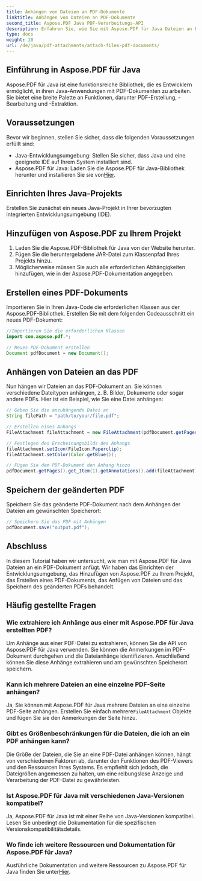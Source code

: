 ```yaml
---
title: Anhängen von Dateien an PDF-Dokumente
linktitle: Anhängen von Dateien an PDF-Dokumente
second_title: Aspose.PDF Java PDF-Verarbeitungs-API
description: Erfahren Sie, wie Sie mit Aspose.PDF für Java Dateien an PDF-Dokumente anhängen. Unsere Schritt-für-Schritt-Anleitung macht die PDF-Bearbeitung zum Kinderspiel.
type: docs
weight: 10
url: /de/java/pdf-attachments/attach-files-pdf-documents/
---
```


## Einführung in Aspose.PDF für Java

Aspose.PDF für Java ist eine funktionsreiche Bibliothek, die es Entwicklern ermöglicht, in ihren Java-Anwendungen mit PDF-Dokumenten zu arbeiten. Sie bietet eine breite Palette an Funktionen, darunter PDF-Erstellung, -Bearbeitung und -Extraktion.

## Voraussetzungen

Bevor wir beginnen, stellen Sie sicher, dass die folgenden Voraussetzungen erfüllt sind:

- Java-Entwicklungsumgebung: Stellen Sie sicher, dass Java und eine geeignete IDE auf Ihrem System installiert sind.
-  Aspose.PDF für Java: Laden Sie die Aspose.PDF für Java-Bibliothek herunter und installieren Sie sie von[Hier](https://releases.aspose.com/pdf/java/).

## Einrichten Ihres Java-Projekts

Erstellen Sie zunächst ein neues Java-Projekt in Ihrer bevorzugten integrierten Entwicklungsumgebung (IDE).

## Hinzufügen von Aspose.PDF zu Ihrem Projekt

1. Laden Sie die Aspose.PDF-Bibliothek für Java von der Website herunter.
2. Fügen Sie die heruntergeladene JAR-Datei zum Klassenpfad Ihres Projekts hinzu.
3. Möglicherweise müssen Sie auch alle erforderlichen Abhängigkeiten hinzufügen, wie in der Aspose.PDF-Dokumentation angegeben.

## Erstellen eines PDF-Dokuments

Importieren Sie in Ihren Java-Code die erforderlichen Klassen aus der Aspose.PDF-Bibliothek. Erstellen Sie mit dem folgenden Codeausschnitt ein neues PDF-Dokument:

```java
//Importieren Sie die erforderlichen Klassen
import com.aspose.pdf.*;

// Neues PDF-Dokument erstellen
Document pdfDocument = new Document();
```

## Anhängen von Dateien an das PDF

Nun hängen wir Dateien an das PDF-Dokument an. Sie können verschiedene Dateitypen anhängen, z. B. Bilder, Dokumente oder sogar andere PDFs. Hier ist ein Beispiel, wie Sie eine Datei anhängen:

```java
// Geben Sie die anzuhängende Datei an
String filePath = "path/to/your/file.pdf";

// Erstellen eines Anhangs
FileAttachment fileAttachment = new FileAttachment(pdfDocument.getPages().get_Item(1), filePath);

// Festlegen des Erscheinungsbilds des Anhangs
fileAttachment.setIcon(FileIcon.Paperclip);
fileAttachment.setColor(Color.getBlue());

// Fügen Sie dem PDF-Dokument den Anhang hinzu
pdfDocument.getPages().get_Item(1).getAnnotations().add(fileAttachment);
```

## Speichern der geänderten PDF

Speichern Sie das geänderte PDF-Dokument nach dem Anhängen der Dateien am gewünschten Speicherort:

```java
// Speichern Sie das PDF mit Anhängen
pdfDocument.save("output.pdf");
```

## Abschluss

In diesem Tutorial haben wir untersucht, wie man mit Aspose.PDF für Java Dateien an ein PDF-Dokument anfügt. Wir haben das Einrichten der Entwicklungsumgebung, das Hinzufügen von Aspose.PDF zu Ihrem Projekt, das Erstellen eines PDF-Dokuments, das Anfügen von Dateien und das Speichern des geänderten PDFs behandelt.

## Häufig gestellte Fragen

### Wie extrahiere ich Anhänge aus einer mit Aspose.PDF für Java erstellten PDF?

Um Anhänge aus einer PDF-Datei zu extrahieren, können Sie die API von Aspose.PDF für Java verwenden. Sie können die Anmerkungen im PDF-Dokument durchgehen und die Dateianhänge identifizieren. Anschließend können Sie diese Anhänge extrahieren und am gewünschten Speicherort speichern.

### Kann ich mehrere Dateien an eine einzelne PDF-Seite anhängen?

 Ja, Sie können mit Aspose.PDF für Java mehrere Dateien an eine einzelne PDF-Seite anhängen. Erstellen Sie einfach mehrere`FileAttachment` Objekte und fügen Sie sie den Anmerkungen der Seite hinzu.

### Gibt es Größenbeschränkungen für die Dateien, die ich an ein PDF anhängen kann?

Die Größe der Dateien, die Sie an eine PDF-Datei anhängen können, hängt von verschiedenen Faktoren ab, darunter den Funktionen des PDF-Viewers und den Ressourcen Ihres Systems. Es empfiehlt sich jedoch, die Dateigrößen angemessen zu halten, um eine reibungslose Anzeige und Verarbeitung der PDF-Datei zu gewährleisten.

### Ist Aspose.PDF für Java mit verschiedenen Java-Versionen kompatibel?

Ja, Aspose.PDF für Java ist mit einer Reihe von Java-Versionen kompatibel. Lesen Sie unbedingt die Dokumentation für die spezifischen Versionskompatibilitätsdetails.

### Wo finde ich weitere Ressourcen und Dokumentation für Aspose.PDF für Java?

Ausführliche Dokumentation und weitere Ressourcen zu Aspose.PDF für Java finden Sie unter[Hier](https://reference.aspose.com/pdf/java/).